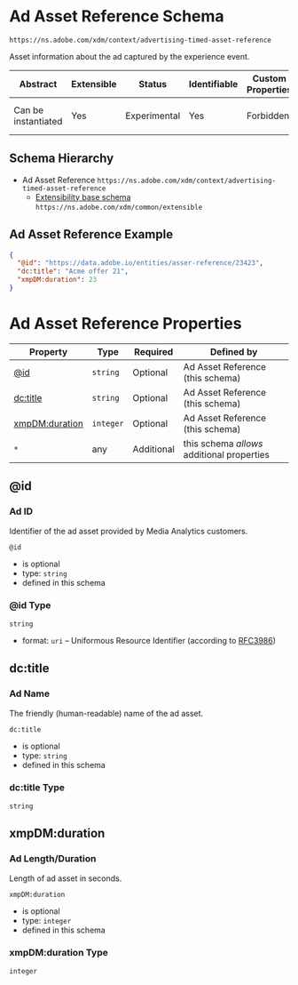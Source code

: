 
# Ad Asset Reference Schema

```
https://ns.adobe.com/xdm/context/advertising-timed-asset-reference
```

Asset information about the ad captured by the experience event.

| Abstract | Extensible | Status | Identifiable | Custom Properties | Additional Properties | Defined In |
|----------|------------|--------|--------------|-------------------|-----------------------|------------|
| Can be instantiated | Yes | Experimental | Yes | Forbidden | Permitted | [context/advertising-timed-asset-reference.schema.json](context/advertising-timed-asset-reference.schema.json) |
## Schema Hierarchy

* Ad Asset Reference `https://ns.adobe.com/xdm/context/advertising-timed-asset-reference`
  * [Extensibility base schema](../common/extensible.schema.md) `https://ns.adobe.com/xdm/common/extensible`


## Ad Asset Reference Example
```json
{
  "@id": "https://data.adobe.io/entities/asser-reference/23423",
  "dc:title": "Acme offer 21",
  "xmpDM:duration": 23
}
```

# Ad Asset Reference Properties

| Property | Type | Required | Defined by |
|----------|------|----------|------------|
| [@id](#id) | `string` | Optional | Ad Asset Reference (this schema) |
| [dc:title](#dctitle) | `string` | Optional | Ad Asset Reference (this schema) |
| [xmpDM:duration](#xmpdmduration) | `integer` | Optional | Ad Asset Reference (this schema) |
| `*` | any | Additional | this schema *allows* additional properties |

## @id
### Ad ID

Identifier of the ad asset provided by Media Analytics customers.

`@id`
* is optional
* type: `string`
* defined in this schema

### @id Type


`string`
* format: `uri` – Uniformous Resource Identifier (according to [RFC3986](http://tools.ietf.org/html/rfc3986))






## dc:title
### Ad Name

The friendly (human-readable) name of the ad asset.

`dc:title`
* is optional
* type: `string`
* defined in this schema

### dc:title Type


`string`






## xmpDM:duration
### Ad Length/Duration

Length of ad asset in seconds.

`xmpDM:duration`
* is optional
* type: `integer`
* defined in this schema

### xmpDM:duration Type


`integer`





